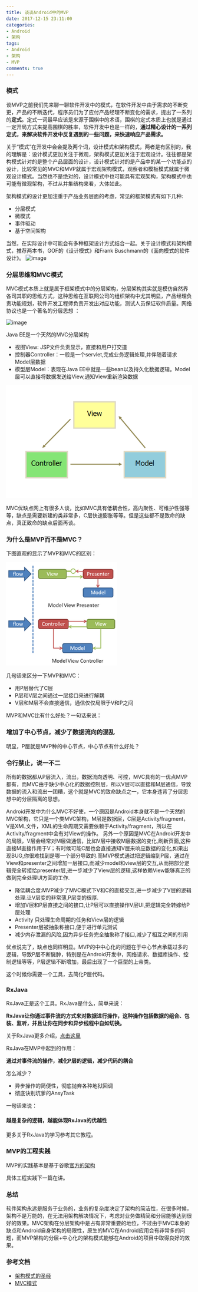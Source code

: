 ```yaml
---
title: 谈谈Android中的MVP
date: 2017-12-15 23:11:00
categories:
- Android
- 架构
tags:
- Android
- 架构
- MVP
comments: true
---
```


### 模式

谈MVP之前我们先来聊一聊软件开发中的模式，在软件开发中由于需求的不断变更，产品的不断迭代，程序员们为了应付产品经理不断变化的需求，提出了一系列的**定式**。定式一词最早应该是来源于围棋中的术语，围棋的定式本质上也就是通过一定开局方式来提高围棋的胜率，软件开发中也是一样的，**通过精心设计的一系列定式，来解决软件开发中反复遇到的一些问题，来快速响应产品需求。**

关于“模式”在开发中会会提及两个词，设计模式和架构模式，两者是有区别的，我的理解是：设计模式更加关注于微观，架构模式更加关注于宏观设计。往往都是架构模式针对的是整个产品层面的设计，设计模式针对的是产品中的某一个功能点的设计，比较常见的MVC和MVP就属于宏观架构模式，观察者和模板模式就属于微观设计模式。当然也不是绝对的，设计模式中也可能具有宏观架构，架构模式中也可能有微观架构，不过从并集结构来看，大体如此。

架构模式的设计更加注重于产品业务层面的考虑，常见的框架模式有如下几种:
- 分层模式
- 微模式
- 事件驱动
- 基于空间架构

当然，在实际设计中可能会有多种框架设计方式结合一起。关于设计模式和架构模式，推荐两本书，GOF的《设计模式》和Frank Buschmann的《面向模式的软件设计》。
![image](https://img3.doubanio.com/lpic/s8846734.jpg)

### 分层思维和MVC模式

MVC模式本质上就是属于框架模式中的分层架构，分层架构其实就是模仿自然界各司其职的思维方式，这种思维在互联网公司的组织架构中尤其明显，产品经理负责功能规划，软件开发工程师负责开发出对应功能，测试人员保证软件质量。网络协议也是一个著名的分层思想
：

![image](https://gss0.bdstatic.com/94o3dSag_xI4khGkpoWK1HF6hhy/baike/w%3D268/sign=101875a4033b5bb5bed727f80ed3d523/adaf2edda3cc7cd9b53c40d63901213fb80e91af.jpg)


Java EE是一个天然的MVC分层架构

- 视图View: JSP文件负责显示，直接和用户打交道
- 控制器Controller：一般是一个servlet,完成业务逻辑处理,并伴随着请求Model层数据
- 模型层Model：表现在Java EE中就是一些bean以及持久化数据逻辑。Model层可以直接将数据发送给View,通知View重新渲染数据

![image](/images/mvc.png)

MVC优缺点网上有很多人谈，比如MVC具有低耦合性，高内聚性、可维护性强等等，缺点是需要新建的类非常多，C层快速膨胀等等。但是这些都不是致命的缺点，真正致命的缺点后面再谈。

### 为什么是MVP而不是MVC？

下图直观的显示了MVP和MVC的区别：

![image](/images/mvp_mvc.png)

几句话来区分一下MVP和MVC：

- 用P层替代了C层
- P层和V层之间通过一层接口来进行解耦
- V层和M层不会直接通信，通信仅仅局限于V和P之间

MVP和MVC比有什么好处？一句话来说：

### **增加了中心节点，减少了数据流向的混乱**

明显，P层就是MVP种的中心节点，中心节点有什么好处？

 ### **令行禁止，说一不二**

所有的数据都从P层流入，流出，数据流向透明、可控，MVC具有的一优点MVP都有，而MVC由于缺少中心化的数据控制层，所以V层可以直接和M层通信，导致数据的流入和流出一团糟，这个就是MVC的致命缺点之一，它本身违背了分层思想中的分层隔离的思想。

Android开发中为什么MVC不好使，一个原因是Android本身就不是一个天然的MVC架构，它只是一个类MVC架构，M层是数据层，C层是Activity/fragment，V是XML文件，XML的生命周期又需要依赖于Activity/fragment，所以在Activity/fragment中会有对View的操作。
另外一个原因是MVC在Android开发中的局限，V层会经常对M层做通信，比如V层中接收M层数据的变化,刷新页面,这种直接M直接作用于V；有时候可能C层也会直接通知V层来响应数据的变化,如果出现BUG,你很难找到是哪一个部分导致的.而MVP模式通过把逻辑缩到P层，通过在View和presenter之间增加一层接口,而减少model和view层的交互,从而把部分逻辑完全转接给presenter层,进一步减少了View层的逻辑,这样依赖View能够真正的做到完全处理UI方面的工作.
 
- 降低耦合度:MVP减少了MVC模式下V和C的直接交互,进一步减少了V层的逻辑处理.让V层变的非常薄,P层变的很厚.
- 增加V层和P层直接之间的接口,让P层可以直接操作V层UI,把逻辑完全转嫁给P层处理
- Activity 只处理生命周期的任务和View层的逻辑
- Presenter层被抽象称接口,便于进行单元测试
- 减少内存泄漏的风险,因为异步任务完全抽象称了接口,减少了相互之间的引用

优点说完了，缺点也同样明显。MVP的中中心化的问题在于中心节点承载过多的逻辑，导致P层不断臃肿，特别是在Android开发中，网络请求、数据库操作、控制逻辑等等，P层逻辑不断增加，最后出现了一个巨型的上帝类。

这个时候你需要一个工具，去简化P层代码。

### RxJava

RxJava正是这个工具。RxJava是什么，简单来说：

**RxJava让你通过事件流的方式来对数据进行操作，这种操作包括数据的组合、包装、监听，并且让你在同步和异步线程中自如切换。**

关于RxJava更多介绍，[点击这里](https://mcxiaoke.gitbooks.io/rxdocs/Intro.html)

RxJava在MVP中起到的作用：

**通过对事件流的操作，减化P层的逻辑，减少代码的耦合**

怎么减少？

- 异步操作的简便性，彻底抛弃各种地狱回调
- 彻底诀别坑爹的AnsyTask

一句话来说：
#### 越是复杂的逻辑，越能体现RxJava的优越性

更多关于RxJava的学习参考其它教程。


### MVP的工程实践

MVP的实践基本是基于谷歌[官方的架构](https://github.com/googlesamples/android-architecture/tree/todo-mvp-rxjava)

具体工程实践下一篇在讲。

### 总结
软件架构永远是服务于业务的，业务的复杂度决定了架构的简洁性，在很多时候，架构不是万能的，在无法用架构解决情况下，考虑对业务做精简和分层能够达到很好的效果。MVC架构在分层架构中是占有非常重要的地位，不过由于MVC本身的缺点和Android自身架构的局限性，原生的MVC在Android应用会有非常多的问题，而MVP架构的分层+中心化的架构模式能够在Android的项目中取得良好的效果。

### 参考文档

- [架构模式的圣经](http://www.infoq.com/cn/news/2012/08/bible-of-architectural-pattern) 
- [MVC模式](https://zh.wikipedia.org/wiki/MVC)
